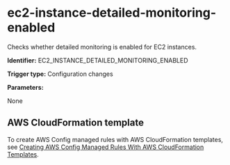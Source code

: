 # ec2\-instance\-detailed\-monitoring\-enabled<a name="ec2-instance-detailed-monitoring-enabled"></a>

Checks whether detailed monitoring is enabled for EC2 instances\.

**Identifier:** EC2\_INSTANCE\_DETAILED\_MONITORING\_ENABLED

**Trigger type:** Configuration changes

**Parameters:**

None  

## AWS CloudFormation template<a name="w4aac13c29c17d105c13"></a>

To create AWS Config managed rules with AWS CloudFormation templates, see [Creating AWS Config Managed Rules With AWS CloudFormation Templates](aws-config-managed-rules-cloudformation-templates.md)\.